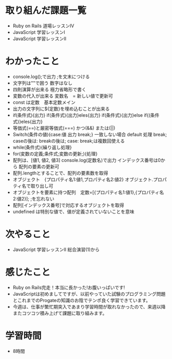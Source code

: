 # 取り組んだ課題一覧
- Ruby on Rails 道場レッスンⅣ
- JavaScript 学習レッスンⅠ
- JavaScript 学習レッスンⅡ

# わかったこと
- console.log();で出力 ;を文末につける
- 文字列は""で囲う 数字はなし
- 四則演算が出来る 極力省略形で書く
- 変数の代入が出来る 変数名　= 新しい値で更新可
- const は定数　基本定数メイン
- 出力の文字列に${定数}を埋め込むことが出来る
- if(条件式){出力} if(条件式){出力}eles{出力} if(条件式){出力}else if{(条件式)}eles{出力}
- 等価式(==)と厳密等価式(===) かつ(&&) または(||)
- Switch(条件の値){case:値 出力 break;} 一致しない場合 default 処理 break; caseの後は: breakの後は; case: break;は複数回使える
- while(条件式){繰り返し処理}
- for(変数の定義;条件式;変数の更新;){処理}
- 配列は、[値1, 値2, 値3] console.log(定数名)で出力 インデックス番号は0から 配列の要素の更新可
- 配列.lengthとすることで、配列の要素数を取得
- オブジェクト　{プロパティ名1:値1,プロパティ名2:値2} オブジェクト.プロパティ名で取り出し可
- オブジェクトを要素に持つ配列　定数=[{プロパティ名1:値1},{プロパティ名2:値2}]; ;を忘れない
- 配列[インデックス番号]で対応するオブジェクトを取得
- undefined は特別な値で、値が定義されていないことを意味

# 次やること
- JavaScript 学習レッスンⅡ 総合演習(1)から

# 感じたこと
- Ruby on Rails完走！本当に長かった!お腹いっぱいです!
- JavaScriptは初めましてですが、以前やっていた試験のプログラミング問題とこれまでのProgateの知識のお陰でテンポ良く学習できています。
- 今週は、仕事が繁忙期突入であまり学習時間が取れなかったので、来週以降またコツコツ積み上げて課題に取り組みます。

# 学習時間
- 8時間
